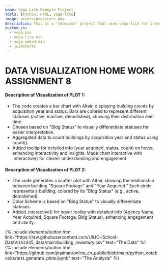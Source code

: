 ```yaml
---
name: Vega Lite Example Project
tools: [Python, HTML, vega-lite]
image: assets/pngs/cars.png
description: This is a "showcase" project that uses vega-lite for interactive viz!
custom_js:
  - vega.min
  - vega-lite.min
  - vega-embed.min
  - justcharts
---
```


# DATA VISUALIZATION HOME WORK ASSIGNMENT 8


<vegachart schema-url="{{ site.baseurl }}/assets/json/bar.json" style="width: 100%"></vegachart>






#### Description of Visualization of PLOT 1:
- The code creates a bar chart with Altair, displaying building counts by acquisition year and status. Bars are colored to represent different statuses (active, inactive, demolished), showing their distribution over time.
- Chosen based on "Bldg Status" to visually differentiate statuses for easier interpretation.
- Aggregated data to count buildings by acquisition year and status using count().
- Added tooltip for detailed info (year acquired, status, count) on hover, enhancing interactivity and insights. Made chart interactive with .interactive() for clearer understanding and engagement.


<vegachart schema-url="{{ site.baseurl }}/assets/json/scatter_plot.json" style="width: 100%"></vegachart>


#### Description of Visualization of PLOT 2:
- The code generates a scatter plot with Altair, showing the relationship between building "Square Footage" and "Year Acquired." Each circle represents a building, colored by its "Bldg Status" (e.g., active, demolished).
- Color Scheme is based on "Bldg Status" to visually differentiate statuses.
- Added .interactive() for hover tooltip with detailed info (Agency Name, Year Acquired, Square Footage, Bldg Status), enhancing engagement and clarity.

  
<div class="left">
{% include elements/button.html link="https://raw.githubusercontent.com/UIUC-iSchool-DataViz/is445_data/main/building_inventory.csv" text="The Data" %}
</div>

<div class="right">
{% include elements/button.html link="https://github.com/jnaiman/online_cv_public/blob/main/python_notebooks/test_generate_plots.ipynb" text="The Analysis" %}
</div>
